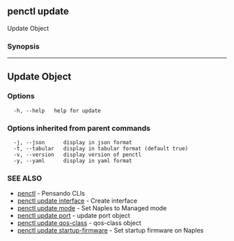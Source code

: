 ## penctl update

Update Object

### Synopsis



---------------
 Update Object 
---------------


### Options

```
  -h, --help   help for update
```

### Options inherited from parent commands

```
  -j, --json      display in json format
  -t, --tabular   display in tabular format (default true)
  -v, --version   display version of penctl
  -y, --yaml      display in yaml format
```

### SEE ALSO
* [penctl](penctl.md)	 - Pensando CLIs
* [penctl update interface](penctl_update_interface.md)	 - Create interface
* [penctl update mode](penctl_update_mode.md)	 - Set Naples to Managed mode
* [penctl update port](penctl_update_port.md)	 - update port object
* [penctl update qos-class](penctl_update_qos-class.md)	 - qos-class object
* [penctl update startup-firmware](penctl_update_startup-firmware.md)	 - Set startup firmware on Naples

